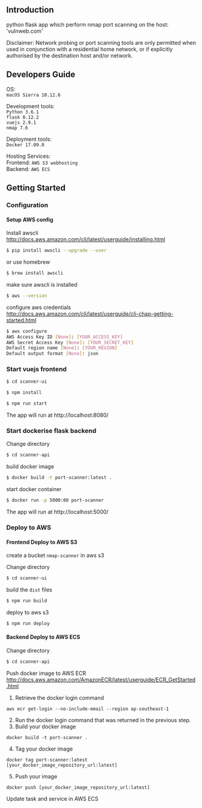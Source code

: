 ## Introduction
python flask app which perform nmap port scanning on the host: 'vulnweb.com'

Disclaimer: Network probing or port scanning tools are only permitted when used in conjunction with a residential home network, or if explicitly authorised by the destination host and/or network.

## Developers Guide
OS:   
`macOS Sierra 10.12.6`
  
Development tools:  
`Python 3.6.1`  
`flask 0.12.2`  
`vuejs 2.9.1`  
`nmap 7.6`
  
Deployment tools:  
`Docker 17.09.0`

Hosting Services:  
Frontend: `AWS S3 webhosting`  
Backend: `AWS ECS`

## Getting Started
### Configuration

#### Setup AWS config  
Install awscli http://docs.aws.amazon.com/cli/latest/userguide/installing.html  
```bash
$ pip install awscli --upgrade --user
```

or use homebrew  
```bash
$ brew install awscli
```

make sure awscli is installed  
```bash
$ aws --version
```

configure aws credentials http://docs.aws.amazon.com/cli/latest/userguide/cli-chap-getting-started.html  
```bash
$ aws configure  
AWS Access Key ID [None]: [YOUR_ACCESS_KEY]  
AWS Secret Access Key [None]: [YOUR_SECRET_KEY]  
Default region name [None]: [YOUR_REGION]  
Default output format [None]: json  
```

### Start vuejs frontend
```bash
$ cd scanner-ui
```  
```bash
$ npm install
```  
```bash
$ npm run start
```  

The app will run at http://localhost:8080/

### Start dockerise flask backend  

Change directory  
```bash
$ cd scanner-api
```  
build docker image  
```bash
$ docker build -t port-scanner:latest .
```  
start docker container  
```bash
$ docker run -p 5000:80 port-scanner 
```  

The app will run at http://localhost:5000/

### Deploy to AWS
#### Frontend Deploy to AWS S3  
create a bucket `nmap-scanner` in aws s3  

Change directory  
```bash
$ cd scanner-ui
```  
build the `dist` files  
```bash
$ npm run build
```  
deploy to aws s3   
```bash
$ npm run deploy
```  

#### Backend Deploy to AWS ECS
Change directory  
```bash
$ cd scanner-api
```  

Push docker image to AWS ECR http://docs.aws.amazon.com/AmazonECR/latest/userguide/ECR_GetStarted.html  
1. Retrieve the docker login command  
```
aws ecr get-login --no-include-email --region ap-southeast-1
```
2. Run the docker login command that was returned in the previous step.  
3. Build your docker image  
```
docker build -t port-scanner .
```  
4. Tag your docker image  
```
docker tag port-scanner:latest [your_docker_image_repository_url:latest]
```
5. Push your image  
```
docker push [your_docker_image_repository_url:latest]
```

Update task and service in AWS ECS
